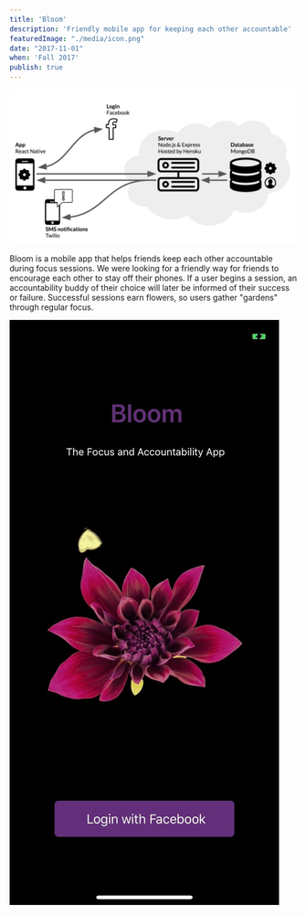 ```yaml
---
title: 'Bloom'
description: 'Friendly mobile app for keeping each other accountable'
featuredImage: "./media/icon.png"
date: "2017-11-01"
when: 'Fall 2017'
publish: true
---
```


![app diagram](./media/tech.png)

Bloom is a mobile app that helps friends keep each other accountable during focus sessions. We were looking for a friendly way for friends to encourage each other to stay off their phones. If a user begins a session, an accountability buddy of their choice will later be informed of their success or failure. Successful sessions earn flowers, so users gather "gardens" through regular focus.

![app homepage](./media/home.jpg)
